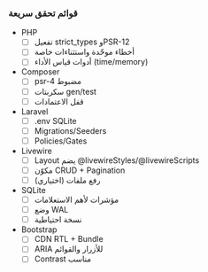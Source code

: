### قوائم تحقق سريعة

- PHP
  - [ ] تفعيل strict_types وPSR-12
  - [ ] أخطاء موحّدة واستثناءات خاصة
  - [ ] أدوات قياس الأداء (time/memory)

- Composer
  - [ ] psr-4 مضبوط
  - [ ] سكربتات gen/test
  - [ ] قفل الاعتمادات

- Laravel
  - [ ] .env SQLite
  - [ ] Migrations/Seeders
  - [ ] Policies/Gates

- Livewire
  - [ ] Layout يضم @livewireStyles/@livewireScripts
  - [ ] مكوّن CRUD + Pagination
  - [ ] رفع ملفات (اختياري)

- SQLite
  - [ ] مؤشرات لأهم الاستعلامات
  - [ ] وضع WAL
  - [ ] نسخة احتياطية

- Bootstrap
  - [ ] CDN RTL + Bundle
  - [ ] ARIA للأزرار والقوائم
  - [ ] Contrast مناسب